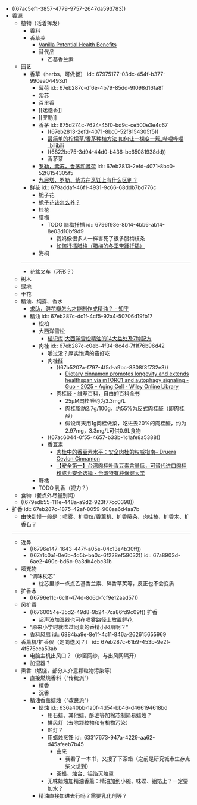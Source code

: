 - ((67ac5ef1-3857-4779-9757-2647da593783))
- 香源
	- 植物（活着挥发）
		- 香料
		- 香草荚
			- [Vanilla Potential Health Benefits](https://journals.lww.com/nutritiontodayonline/Fulltext/2020/07000/Vanilla__Potential_Health_Benefits.10.aspx)
			- 替代品
				- 乙基香兰素
	- 园艺
		- 香草（herbs，可做餐）
		  id:: 67975177-03dc-454f-b377-990ea04493d1
			- 薄荷
			  id:: 67eb287c-df6e-4b79-85dd-9f098d16fa8f
			- 紫苏
			- 百里香
			- [[迷迭香]]
			- [[罗勒]]
			- 香茅
			  id:: 675d274c-7624-45f0-bd9c-ce500e3e4c67
				- ((67eb2813-2efd-4071-8bc0-52f8154305f5))
				- [最简单的柠檬草/香茅种植方法 如何让一棵变一簇_哔哩哔哩_bilibili](https://www.bilibili.com/video/BV18541127eW/)
				- ((6822be75-3d94-44d0-b436-bc65081938dd))
				- 香茅茶
			- [罗勒，紫苏，香茅和薄荷](https://zhuanlan.zhihu.com/p/28539116)
			  id:: 67eb2813-2efd-4071-8bc0-52f8154305f5
			- [九层塔、罗勒、紫苏在烹饪上有什么区别？](https://www.zhihu.com/question/39476734/answer/1295505879)
		- 鲜花
		  id:: 679addaf-46f1-4931-9c66-68ddb7bd776c
			- 栀子花
			- [栀子花该怎么养？](https://www.zhihu.com/question/20634922)
			- 桂花
			- 腊梅
				- TODO 腊梅扦插
				  id:: 6796f93e-8b14-4bb6-ab14-8e03d10bf9d9
					- 我妈像很多人一样害死了很多腊梅枝条
					- [如何扦插腊梅（腊梅的冬季带踵扦插）](https://www.huaguozhijia.com/yanghua/15117.html)
			- 海桐
		- ---
		- 花盆叉车（环形？）
	- 树木
	- 绿地
	- 干花
	- 精油、纯露、香水
		- [求助，鲜花瓣怎么才能制作成精油？ - 知乎](https://www.zhihu.com/question/287156074)
		- 精油
		  id:: 67eb287c-dc1f-4cf5-92a4-50706d19fb17
			- 松柏
			- 大西洋雪松
				- [植识库|大西洋雪松精油的14大益处及7种配方](https://zhuanlan.zhihu.com/p/76311479)
			- 肉桂
			  id:: 67eb287c-c0eb-4f34-8c4d-7f1f76b96d42
				- 嚼过没？厚实饱满的蛮好吃
				- 肉桂醛
					- ((67b5207a-f797-4f5d-a9bc-8308f3f732e3))
						- [Dietary cinnamon promotes longevity and extends healthspan via mTORC1 and autophagy signaling - Guo - 2025 - Aging Cell - Wiley Online Library](https://onlinelibrary.wiley.com/doi/10.1111/acel.14448)
					- [肉桂醛 - 维基百科，自由的百科全书](https://zh.wikipedia.org/wiki/%E8%82%89%E6%A1%82%E9%86%9B)
						- 25μM肉桂醛约为3.3mg/L
						- 肉桂脂肪2.7g/100g，约55%为反式肉桂醛（即肉桂醛）
						- 假设每天用1g肉桂做菜，吃进去20%的肉桂醛，约为2.97mg，3.3mg/L可供0.9L食物
				- ((67ac6044-0f55-4657-b33b-1c1afe8a5388))
				- 香豆素
					- [肉桂中的香豆素水平：安全肉桂的权威指南– Druera Ceylon Cinnamon](https://druera.com/zh/blogs/%E9%94%A1%E5%85%B0%E8%82%89%E6%A1%82%E4%B8%8E%E5%81%A5%E5%BA%B7/co%E6%9C%A8%E7%B4%A0%E6%B0%B4%E5%B9%B3)
					- [【安全第一】台湾肉桂叶香豆素含量低，可替代进口肉桂粉成为安全选择 - 台湾特有种保健大学](https://lovelytaiwan.org/zh/gout/low-coumarin-in-taiwan-cinnamon-as-safe-selection/)
			- 野橘
			- TODO 乳香（视力？）
	- 食物（餐点外尽量别闻）
	- ((679edb55-111e-448a-a9d2-923f77cc0398))
- 扩香
  id:: 67eb287c-1875-42af-8059-908aa6d4aa7b
	- 由快到慢一般是：喷雾、扩香仪/香薰机、扩香藤条、肉桂棒、扩香木、扩香石？
	- ---
	- 近鼻
		- ((6796e147-1643-447f-a05e-04c13e4b30ff))
		- ((67a1c0a1-0e6b-4d5b-ba0c-6f228ef59032))
		  id:: 67a8903d-6ae2-490c-bd6c-9a3db4ebc31b
	- 填充物
		- “调味枕芯”
			- 枕芯里掺一点点乙基香兰素、碎香草荚等，反正也不会变质
	- 扩香木
		- ((6796e11c-6c1f-474d-8d6d-fcf9e12aad57))
	- 风扩香
		- ((6760054e-35d2-49d8-9b24-7ca86fd9c09f)) 扩香
			- 超声波加湿器也可在喷雾路径上放置鲜花
		- “原来小学时就吹过同桌的香精小风扇啊？”
		- 香料风扇
		  id:: 6884ba9e-8e1f-4c11-846a-262615655969
	- 香薰机/扩香仪（定向送风？）
	  id:: 67eb287c-61b9-453b-9e2f-4f575eca53ab
		- 电脑主机出风口？（纱窗网纱，与出风网隔开）
		- 加湿器？
	- 熏香（燃烧，部分人介意颗粒物污染等）
		- 直接燃烧香料（“传统派”）
			- 檀香
			- 沉香
		- 精油香薰蜡烛（“改良派”）
			- 蜡烛
			  id:: 636a40bb-1a0f-4d54-bb46-d466194618bd
				- 用石蜡、其他蜡、酥油等加棉芯制简易蜡烛？
				- 排风灯（去除颗粒物和有机物污染）
				- 盐灯？
				- 用蜡烛烹饪
				  id:: 63317673-947a-4229-aa62-d45afeeb7b45
					- 由来
						- 我看了一本书，又搜了下茶蜡（之前是研究城市生存点柴火想到）
					- 茶蜡、烛台、铝箔灭烛罩
				- 无味蜡烛加精油香薰：精油加到小碗、味碟、铝箔上？一定要加水？
			- 精油直接加进去行吗？需要乳化剂等？